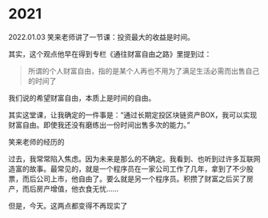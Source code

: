 # 2021

2022.01.03 笑来老师讲了一节课：投资最大的收益是时间。

其实，这个观点他早在得到专栏《通往财富自由之路》里提到过：

> 所谓的个人财富自由，指的是某个人再也不用为了满足生活必需而出售自己的时间了

我们说的希望财富自由，本质上是时间的自由。

其实这堂课，让我确定的一件事是：“通过长期定投区块链资产BOX，我可以实现财富自由。即使我还没有磨练出一份时间出售多次的能力。”

笑来老师的经历的

过去，我常常陷入焦虑。因为未来是那么的不确定。我看到、也听到过许多互联网造富的故事。最常见的，就是一个程序员在一家公司工作了几年，拿到了不少股票，而后公司上市，他自由了。要么就是另一个程序员。积攒了财富之后买了房产，而后房产增值，他衣食无忧……

但是，今天。这两点都变得不再现实了